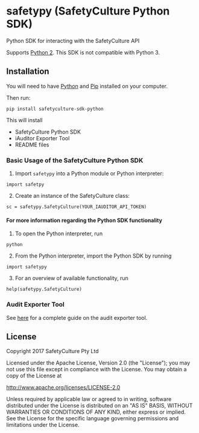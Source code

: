 # safetypy (SafetyCulture Python SDK)

Python SDK for interacting with the SafetyCulture API

Supports [Python 2](https://www.python.org/downloads/mac-osx/).
This SDK is not compatible with Python 3. 


## Installation
You will need to have [Python](https://www.python.org/downloads/) and [Pip](https://pip.pypa.io/en/stable/installing/) installed on your computer. 

Then run: 
```
pip install safetyculture-sdk-python
```

This will install
* SafetyCulture Python SDK
* iAuditor Exporter Tool
* README files

### Basic Usage of the SafetyCulture Python SDK
1. Import `safetypy` into a Python module or Python interpreter: 
```
import safetpy
```
2. Create an instance of the SafetyCulture class: 
```
sc = safetypy.SafetyCulture(YOUR_IAUDITOR_API_TOKEN)
```
#### For more information regarding the Python SDK functionality
1. To open the Python interpreter, run 
```
python
```
2. From the Python interpreter, import the Python SDK by running
```
import safetypy
```
3. For an overview of available functionality, run
```
help(safetypy.SafetyCulture)
```

### Audit Exporter Tool
See [here](https://github.com/SafetyCulture/safetyculture-sdk-python/blob/master/tools/exporter/README.md) for a complete guide on the audit exporter tool.

## License

Copyright 2017 SafetyCulture Pty Ltd

Licensed under the Apache License, Version 2.0 (the "License");
you may not use this file except in compliance with the License.
You may obtain a copy of the License at

http://www.apache.org/licenses/LICENSE-2.0

Unless required by applicable law or agreed to in writing, software
distributed under the License is distributed on an "AS IS" BASIS,
WITHOUT WARRANTIES OR CONDITIONS OF ANY KIND, either express or implied.
See the License for the specific language governing permissions and
limitations under the License.
